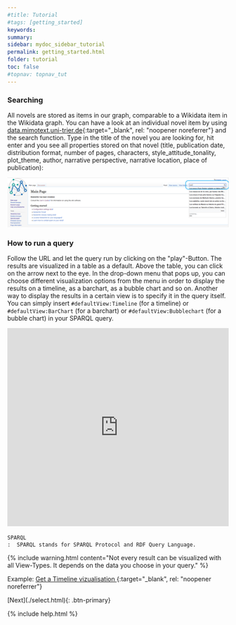 ```yaml
---
#title: Tutorial
#tags: [getting_started]
keywords:
summary:
sidebar: mydoc_sidebar_tutorial
permalink: getting_started.html
folder: tutorial
toc: false
#topnav: topnav_tut
---
```


### **Searching**

All novels are stored as items in our graph, comparable to a Wikidata item in the Wikidata graph. You can have a look at an individual novel item by using [data.mimotext.uni-trier.de](http://data.mimotext.uni-trier.de/wiki/Main_Page){:target="_blank", rel: "noopener noreferrer"} and the search function. Type in the title of the novel you are looking for, hit enter and you see all properties stored on that novel (title, publication date, distribution format, number of pages, characters, style_attitude_tonality, plot_theme, author, narrative perspective, narrative location, place of publication):

![searching](images/searching.png)

### **How to run a query**

Follow the URL and let the query run by clicking on the "play"-Button. The results are visualized in a table as a default. Above the table, you can click on the arrow next to the eye. In the drop-down menu that pops up, you can choose different visualization options from the menu in order to display the results on a timeline, as a barchart, as a bubble chart and so on. Another way to display the results in a certain view is to specify it in the query itself. You can simply insert `#defaultView:Timeline` (for a timeline) or `#defaultView:BarChart` (for a barchart) or `#defaultView:Bubblechart` (for a bubble chart) in your SPARQL query.


<p><iframe  style="width:100%;max-width:100%;height:450px" frameborder="0" allowfullscreen src="https://tinyurl.com/2q4xujad" referrerpolicy="origin" sandbox="allow-scripts allow-same-origin allow-popups allow-forms"></iframe>
                </p>

```
SPARQL
:  SPARQL stands for SPARQL Protocol and RDF Query Language.
```
{% include warning.html content="Not every result can be visualized with all View-Types. It depends on the data you choose in your query." %}

Example: [Get a Timeline vizualisation ](https://tinyurl.com/2f2cl24e){:target="\_blank", rel: "noopener noreferrer"}

<!-- [Previous](./tutorial_index.html){: .btn-primary}--> [Next](./select.html){: .btn-primary}

<!-- {% include links.html %} -->

{% include help.html %}
